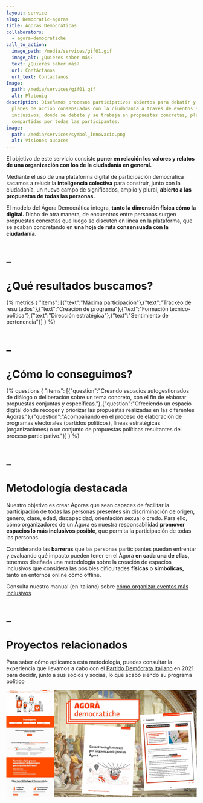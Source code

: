 ```yaml
---
layout: service
slug: Democratic-agoras
title: Ágoras Democráticas
collaborators:
  - agora-democratiche
call_to_action:
  image_path: /media/services/gif01.gif
  image_alt: ¿Quieres saber más?
  text: ¿Quieres saber más?
  url: Contáctanos
  url_text: Contáctanos
Image:
  path: /media/services/gif01.gif
  alt: Platoniq
description: Diseñamos procesos participativos abiertos para debatir y trabajar
  planes de acción consensuados con la ciudadanía a través de eventos seguros e
  inclusivos, donde se debate y se trabaja en propuestas concretas, planteadas y
  compartidas por todas las participantes.
image:
  path: /media/services/symbol_innovacio.png
  alt: Visiones audaces
---
```

El objetivo de este servicio consiste **poner en relación los valores y relatos de una organización con los de la ciudadanía en general.**

Mediante el uso de una plataforma digital de participación democrática sacamos a relucir la **inteligencia colectiva** para construir, junto con la ciudadanía, un nuevo campo de significados, amplio y plural, **abierto a las propuestas de todas las personas.**

El modelo del Ágora Democrática integra, **tanto la dimensión física cómo la digital.** Dicho de otra manera, de encuentros entre personas surgen propuestas concretas que luego se discuten en línea en la plataforma, que se acaban concretando en **una hoja de ruta consensuada con la ciudadanía.**

# _

# ¿Qué resultados buscamos?

{% metrics { "items": [{"text":"Máxima participación"},{"text":"Trackeo de resultados"},{"text":"Creación de programa"},{"text":"Formación técnico-política"},{"text":"Dirección estratégica"},{"text":"Sentimiento de pertenencia"}] } %}

# _

# ¿Cómo lo conseguimos?

{% questions { "items": [{"question":"Creando espacios autogestionados de diálogo o deliberación sobre un tema concreto, con el fin de elaborar propuestas conjuntas y específicas."},{"question":"Ofreciendo un espacio digital donde recoger y priorizar las propuestas realizadas en las diferentes Ágoras."},{"question":"Acompañando en el proceso de elaboración de programas electorales (partidos políticos), líneas estratégicas (organizaciones) o un conjunto de propuestas políticas resultantes del proceso participativo."}] } %}

# _

# Metodología destacada

Nuestro objetivo es crear Ágoras que sean capaces de facilitar la participación de todas las personas presentes sin discriminación de origen, género, clase, edad, discapacidad, orientación sexual o credo. Para ello, cómo organizadores de un Ágora es nuestra responsabilidad **promover espacios lo más inclusivos posible**, que permita la participación de todas las personas.

Considerando las **barreras** que las personas participantes puedan enfrentar y evaluando qué impacto pueden tener en el Ágora **en cada una de ellas,** tenemos diseñada una metodología sobre la creación de espacios inclusivos que considera las posibles dificultades **físicas** o **simbólicas,** tanto en entornos online cómo offline.

Consulta nuestro manual (en italiano) sobre [cómo organizar eventos más inclusivos](https://agorademocratiche-staging.s3.amazonaws.com/agora-democratiche-staging/uploads/decidim/attachment/file/156/Manuale_su_come_organizzare_eventi_pi%C3%B9_inclusivi.pdf)

# _

# Proyectos relacionados

Para saber cómo aplicamos esta metodología, puedes consultar la experiencia que llevamos a cabo con el [Partido Demócrata Italiano](https://platoniq.net/es/projects/agora-democratica-pd/) en 2021 para decidir, junto a sus socios y socias, lo que acabó siendo su programa político[](https://agorademocratiche-staging.s3.amazonaws.com/agora-democratiche-staging/uploads/decidim/attachment/file/155/Manuale_metodologico_per_oganizzatric_tori.pdf)

![Agorà Democratiche](/media/photo_2024-07-31_15-48-25.jpg "Agorà Democratiche")
